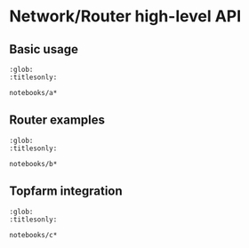 # Network/Router high-level API

<!-- ## Running -->
<!--  -->
<!-- *OptiWindNet* is not an application and has no *main* program to be executed. The recommended way to use it is in an interactive Python notebook such as [JupyterLab](https://jupyterlab.readthedocs.io/en/latest/) or the [Jupyter Extension for Visual Studio Code](https://marketplace.visualstudio.com/items?itemName=ms-toolsai.jupyter]. -->

## Basic usage
```{toctree}
:glob:
:titlesonly:

notebooks/a*
```

## Router examples
```{toctree}
:glob:
:titlesonly:

notebooks/b*
```

## Topfarm integration
```{toctree}
:glob:
:titlesonly:

notebooks/c*
```
